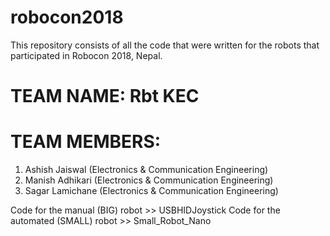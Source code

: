 # robocon2018
This repository consists of all the code that were written for the robots that participated in Robocon 2018, Nepal.

# TEAM NAME: Rbt KEC

# TEAM MEMBERS:
  1. Ashish Jaiswal (Electronics & Communication Engineering)
  2. Manish Adhikari (Electronics & Communication Engineering)
  3. Sagar Lamichane (Electronics & Communication Engineering)
  
Code for the manual (BIG) robot >> USBHIDJoystick
Code for the automated (SMALL) robot >> Small_Robot_Nano

